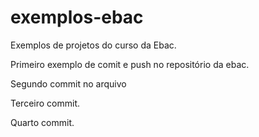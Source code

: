 # exemplos-ebac

Exemplos de projetos do curso da Ebac.

Primeiro exemplo de comit e push no repositório da ebac.

Segundo commit no arquivo


Terceiro commit.

Quarto commit.


